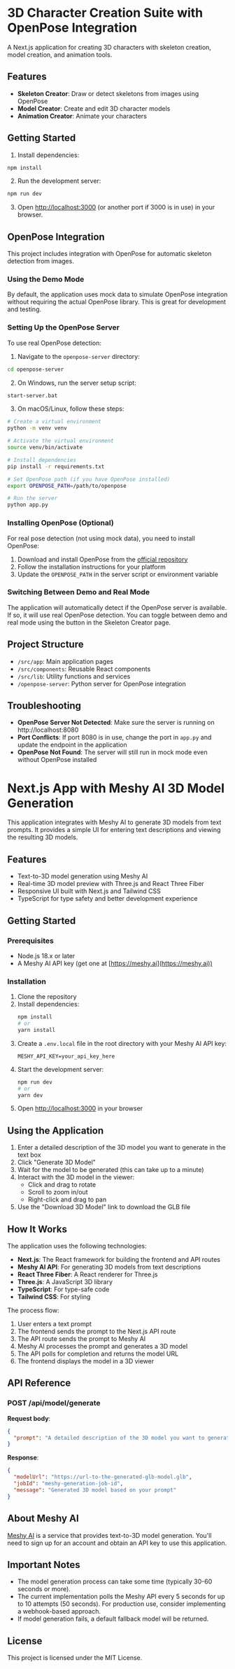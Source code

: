 # 3D Character Creation Suite with OpenPose Integration

A Next.js application for creating 3D characters with skeleton creation, model creation, and animation tools.

## Features

- **Skeleton Creator**: Draw or detect skeletons from images using OpenPose
- **Model Creator**: Create and edit 3D character models
- **Animation Creator**: Animate your characters

## Getting Started

1. Install dependencies:

```bash
npm install
```

2. Run the development server:

```bash
npm run dev
```

3. Open [http://localhost:3000](http://localhost:3000) (or another port if 3000 is in use) in your browser.

## OpenPose Integration

This project includes integration with OpenPose for automatic skeleton detection from images.

### Using the Demo Mode

By default, the application uses mock data to simulate OpenPose integration without requiring the actual OpenPose library. This is great for development and testing.

### Setting Up the OpenPose Server

To use real OpenPose detection:

1. Navigate to the `openpose-server` directory:

```bash
cd openpose-server
```

2. On Windows, run the server setup script:

```bash
start-server.bat
```

3. On macOS/Linux, follow these steps:

```bash
# Create a virtual environment
python -m venv venv

# Activate the virtual environment
source venv/bin/activate

# Install dependencies
pip install -r requirements.txt

# Set OpenPose path (if you have OpenPose installed)
export OPENPOSE_PATH=/path/to/openpose

# Run the server
python app.py
```

### Installing OpenPose (Optional)

For real pose detection (not using mock data), you need to install OpenPose:

1. Download and install OpenPose from the [official repository](https://github.com/CMU-Perceptual-Computing-Lab/openpose)
2. Follow the installation instructions for your platform
3. Update the `OPENPOSE_PATH` in the server script or environment variable

### Switching Between Demo and Real Mode

The application will automatically detect if the OpenPose server is available. If so, it will use real OpenPose detection. You can toggle between demo and real mode using the button in the Skeleton Creator page.

## Project Structure

- `/src/app`: Main application pages
- `/src/components`: Reusable React components
- `/src/lib`: Utility functions and services
- `/openpose-server`: Python server for OpenPose integration

## Troubleshooting

- **OpenPose Server Not Detected**: Make sure the server is running on http://localhost:8080
- **Port Conflicts**: If port 8080 is in use, change the port in `app.py` and update the endpoint in the application
- **OpenPose Not Found**: The server will still run in mock mode even without OpenPose installed

# Next.js App with Meshy AI 3D Model Generation

This application integrates with Meshy AI to generate 3D models from text prompts. It provides a simple UI for entering text descriptions and viewing the resulting 3D models.

## Features

- Text-to-3D model generation using Meshy AI
- Real-time 3D model preview with Three.js and React Three Fiber
- Responsive UI built with Next.js and Tailwind CSS
- TypeScript for type safety and better development experience

## Getting Started

### Prerequisites

- Node.js 18.x or later
- A Meshy AI API key (get one at [https://meshy.ai](https://meshy.ai))

### Installation

1. Clone the repository
2. Install dependencies:
   ```bash
   npm install
   # or
   yarn install
   ```
3. Create a `.env.local` file in the root directory with your Meshy AI API key:
   ```
   MESHY_API_KEY=your_api_key_here
   ```
4. Start the development server:
   ```bash
   npm run dev
   # or
   yarn dev
   ```
5. Open [http://localhost:3000](http://localhost:3000) in your browser

## Using the Application

1. Enter a detailed description of the 3D model you want to generate in the text box
2. Click "Generate 3D Model"
3. Wait for the model to be generated (this can take up to a minute)
4. Interact with the 3D model in the viewer:
   - Click and drag to rotate
   - Scroll to zoom in/out
   - Right-click and drag to pan
5. Use the "Download 3D Model" link to download the GLB file

## How It Works

The application uses the following technologies:

- **Next.js**: The React framework for building the frontend and API routes
- **Meshy AI API**: For generating 3D models from text descriptions
- **React Three Fiber**: A React renderer for Three.js
- **Three.js**: A JavaScript 3D library
- **TypeScript**: For type-safe code
- **Tailwind CSS**: For styling

The process flow:

1. User enters a text prompt
2. The frontend sends the prompt to the Next.js API route
3. The API route sends the prompt to Meshy AI
4. Meshy AI processes the prompt and generates a 3D model
5. The API polls for completion and returns the model URL
6. The frontend displays the model in a 3D viewer

## API Reference

### POST /api/model/generate

**Request body**:
```json
{
  "prompt": "A detailed description of the 3D model you want to generate"
}
```

**Response**:
```json
{
  "modelUrl": "https://url-to-the-generated-glb-model.glb",
  "jobId": "meshy-generation-job-id",
  "message": "Generated 3D model based on your prompt"
}
```

## About Meshy AI

[Meshy AI](https://meshy.ai/) is a service that provides text-to-3D model generation. You'll need to sign up for an account and obtain an API key to use this application.

## Important Notes

- The model generation process can take some time (typically 30-60 seconds or more).
- The current implementation polls the Meshy API every 5 seconds for up to 10 attempts (50 seconds). For production use, consider implementing a webhook-based approach.
- If model generation fails, a default fallback model will be returned.

## License

This project is licensed under the MIT License. 